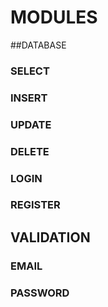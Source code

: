 # MODULES
##DATABASE
###  SELECT
###  INSERT
###  UPDATE
###  DELETE
    
###  LOGIN
###  REGISTER

## VALIDATION
###  EMAIL
###  PASSWORD